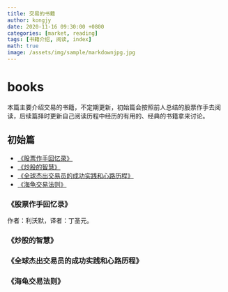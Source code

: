```yaml
---
title: 交易的书籍
author: kongjy
date: 2020-11-16 09:30:00 +0800
categories: [market, reading]
tags: [书籍介绍, 阅读, index]
math: true
image: /assets/img/sample/markdownjpg.jpg
---
```


# books
本篇主要介绍交易的书籍，不定期更新，初始篇会按照前人总结的股票作手去阅读，后续篇择时更新自己阅读历程中经历的有用的、经典的书籍拿来讨论。

## 初始篇

- [《股票作手回忆录》](#股票作手回忆录 "业内跳转")
- [《炒股的智慧》](#《炒股的智慧》 "业内跳转")
- [《全球杰出交易员的成功实践和心路历程》](#《全球杰出交易员的成功实践和心路历程》 "业内跳转")
- [《海龟交易法则》](#《海龟交易法则》 "海龟交易法则")


### 《股票作手回忆录》
作者：利沃默，译者：丁圣元。

### 《炒股的智慧》

### 《全球杰出交易员的成功实践和心路历程》

### 《海龟交易法则》

